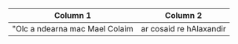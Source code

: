﻿Column 1|Column 2
-|-|
"Olc a ndearna mac Mael Colaim|ar cosaid re hAlaxandir|do-ní le gach mac rígh romhaind|foghail ar faras Albain."|"It's bad what Máel Coluim's son has done;|dividing us from Alexander;he causes, like each king's son before;the plunder of stable Alba.[20]"